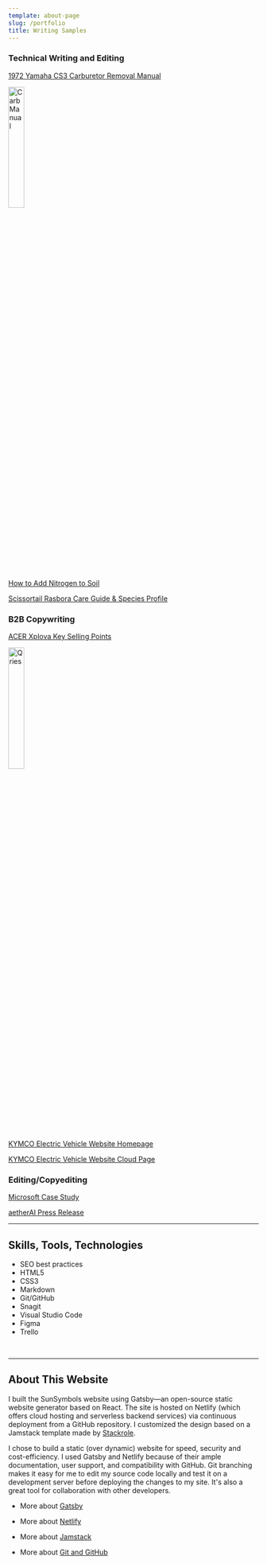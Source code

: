 ```yaml
---
template: about-page
slug: /portfolio
title: Writing Samples
---
```


### Technical Writing and Editing
[1972 Yamaha CS3 Carburetor Removal Manual](https://docs.google.com/document/d/1zK1f4DbFlKdP7UgrS5OWuFU2D6MS-pGeRPCxoX888W0/edit?usp=sharing)
<body>
  <a href="https://docs.google.com/document/d/1zK1f4DbFlKdP7UgrS5OWuFU2D6MS-pGeRPCxoX888W0/edit?usp=sharing">
      <img alt="Carb Manual" src="\assets\carbmanual.jpg"
         width="25%" height="25%">
  </a>
</body>

[How to Add Nitrogen to Soil](https://www.familyfoodgarden.com/how-to-add-nitrogen-to-soil/)

[Scissortail Rasbora Care Guide & Species Profile](https://www.fishkeepingworld.com/scissortail-rasbora/)

### B2B Copywriting
[ACER Xplova Key Selling Points](https://docs.google.com/document/d/1ODsxz9wXC1tkvYwBhUpQn4YReUU_MDGbt_pyUe6HdyY/edit?usp=sharing)
 <body>
      <a href="https://docs.google.com/document/d/1ODsxz9wXC1tkvYwBhUpQn4YReUU_MDGbt_pyUe6HdyY/edit?usp=sharing">
         <img alt="Qries" src="\assets\acer-xplova-ksps.jpg"
         width="25%" height="25%">
      </a>
   </body>

[KYMCO Electric Vehicle Website Homepage](https://docs.google.com/document/d/1zuTGYa9laV9EMq-2NKJGNtBBvzB0lEmzyN_jVpbgJmQ/edit?usp=sharing)
<br>

[KYMCO Electric Vehicle Website Cloud Page](https://docs.google.com/document/d/1RoR_p5jV_1ddAQJYAUMYnuwqneZkPOYMVwnJSqvRKDA/edit?usp=sharing)

### Editing/Copyediting 

[Microsoft Case Study](https://docs.google.com/document/d/1MsGiDr8jw3zVHMAEjS7_sF0z0HZcyPF1D9UOJ6Cw7Po/edit?usp=sharing)
<br>

[aetherAI Press Release](https://docs.google.com/document/d/1wKtqwuyv6LIdJGThPC5GRglMZI4lJE0tI3BWRdjSCLM/edit?usp=sharing)
<br>

---

## Skills, Tools, Technologies
* SEO best practices
* HTML5
* CSS3
* Markdown
* Git/GitHub
* Snagit
* Visual Studio Code
* Figma
* Trello
<br>

---

 ## About This Website

I built the SunSymbols website using Gatsby—an open-source static website generator based on React. The site is hosted on Netlify (which offers cloud hosting and serverless backend services) via continuous deployment from a GitHub repository. I customized the design based on a Jamstack template made by [Stackrole](https://stackrole.com/).

I chose to build a static (over dynamic) website for speed, security and cost-efficiency. I used Gatsby and Netlify because of their ample documentation, user support, and compatibility with GitHub. Git branching makes it easy for me to edit my source code locally and test it on a development server before deploying the changes to my site. It's also a great tool for collaboration with other developers.

* More about [Gatsby](https://www.gatsbyjs.com/how-it-works/)

* More about [Netlify](https://www.netlify.com/about/)

* More about [Jamstack](https://jamstack.wtf/)

* More about [Git and GitHub](https://guides.github.com/activities/hello-world/)

